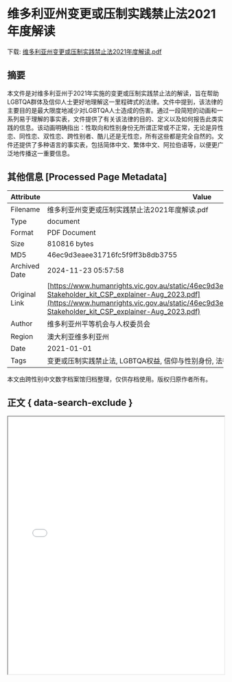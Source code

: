 # 维多利亚州变更或压制实践禁止法2021年度解读

<!-- tcd_download_link -->
下载: <a href="../维多利亚州变更或压制实践禁止法2021年度解读.pdf" download>维多利亚州变更或压制实践禁止法2021年度解读.pdf</a>
<!-- tcd_download_link_end -->

## 摘要

<!-- tcd_abstract -->
本文件是对维多利亚州于2021年实施的变更或压制实践禁止法的解读，旨在帮助LGBTQA群体及信仰人士更好地理解这一里程碑式的法律。文件中提到，该法律的主要目的是最大限度地减少对LGBTQA人士造成的伤害。通过一段简短的动画和一系列易于理解的事实表，文件提供了有关该法律的目的、定义以及如何报告此类实践的信息。该动画明确指出：性取向和性别身份无所谓正常或不正常，无论是异性恋、同性恋、双性恋、跨性别者、酷儿还是无性恋，所有这些都是完全自然的。文件还提供了多种语言的事实表，包括简体中文、繁体中文、阿拉伯语等，以便更广泛地传播这一重要信息。

<!-- tcd_abstract_end -->

## 其他信息 [Processed Page Metadata]

| Attribute       | Value                                  |
|-----------------|----------------------------------------|
| Filename        | 维多利亚州变更或压制实践禁止法2021年度解读.pdf                             |
| Type            | document                                 |
| Format          | PDF Document                               |
| Size            | 810816 bytes                           |
| MD5             | 46ec9d3eaee31716fc5f9ff3b8db3755                                  |
| Archived Date   | 2024-11-23 05:57:58                             |
| Original Link   | [https://www.humanrights.vic.gov.au/static/46ec9d3eaee31716fc5f9ff3b8db3755/Resource-Stakeholder_kit_CSP_explainer-Aug_2023.pdf](https://www.humanrights.vic.gov.au/static/46ec9d3eaee31716fc5f9ff3b8db3755/Resource-Stakeholder_kit_CSP_explainer-Aug_2023.pdf)                         |
| Author          | 维多利亚州平等机会与人权委员会                               |
| Region          | 澳大利亚维多利亚州                               |
| Date            | 2021-01-01                                 |
| Tags            | 变更或压制实践禁止法, LGBTQA权益, 信仰与性别身份, 法律解读, 社会支持, 医疗资源, 防治歧视                                 |

本文由跨性别中文数字档案馆归档整理，仅供存档使用。版权归原作者所有。


## 正文 { data-search-exclude }

<!-- tcd_main_text -->
<iframe src="../维多利亚州变更或压制实践禁止法2021年度解读.pdf" width="100%" height="600px">
    <p>无法显示PDF，请下载查看。</p>
</iframe>
<!-- tcd_main_text_end -->

